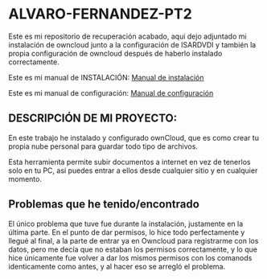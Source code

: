 # ALVARO-FERNANDEZ-PT2

Este es mi repositorio de recuperación acabado, aqui dejo adjuntado mi instalación de owncloud junto a la configuración de ISARDVDI y también la propia configuración de owncloud después de haberlo instalado correctamente.

Este es mi manual de INSTALACIÓN:
[Manual de instalación](INSTALLATION.md)

Este es mi manual de configuración:
[Manual de configuración](CONFIGURATION.md)

## DESCRIPCIÓN DE MI PROYECTO:
En este trabajo he instalado y configurado ownCloud, que es como crear tu propia nube personal para guardar todo tipo de archivos.

Esta herramienta permite subir documentos a internet en vez de tenerlos solo en tu PC, así puedes entrar a ellos desde cualquier sitio y en cualquier momento.

## Problemas que he tenido/encontrado

El único problema que tuve fue durante la instalación, justamente en la última parte. En el punto de dar permisos, lo hice todo perfectamente y llegué al final, a la parte de entrar ya en Owncloud para registrarme con los datos, pero me decía que no estaban los permisos correctamente, y lo que hice únicamente fue volver a dar los mismos permisos con los comanods identicamente como antes, y al hacer eso se arregló el problema.
